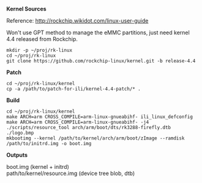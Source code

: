 **Kernel Sources**  
  
  Reference: <http://rockchip.wikidot.com/linux-user-guide>  
  
  Won't use GPT method to manage the eMMC partitions, just need kernel 4.4 released from Rockchip.  
  
  `mkdir -p ~/proj/rk-linux`  
  `cd ~/proj/rk-linux`  
  `git clone https://github.com/rockchip-linux/kernel.git -b release-4.4`  
  
**Patch**  
  
  `cd ~/proj/rk-linux/kernel`  
  `cp -a /path/to/patch-for-ili/kernel-4.4-patch/* .`  
  
**Build**  
  
  `cd ~/proj/rk-linux/kernel`  
  `make ARCH=arm CROSS_COMPILE=arm-linux-gnueabihf- ili_linux_defconfig`  
  `make ARCH=arm CROSS_COMPILE=arm-linux-gnueabihf- -j4`  
  `./scripts/resource_tool arch/arm/boot/dts/rk3288-firefly.dtb ./logo.bmp`  
  `mkbootimg --kernel /path/to/kernel/arch/arm/boot/zImage --ramdisk /path/to/initrd.img -o boot.img`  
  
**Outputs**  
  
  boot.img  (kernel + initrd)  
  path/to/kernel/resource.img  (device tree blob, dtb)  
  
